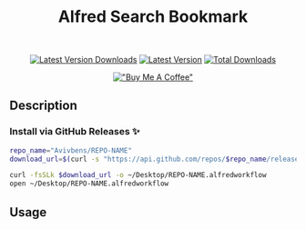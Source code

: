 <div align="center">

# Alfred Search Bookmark

<br>

[![Latest Version Downloads](https://img.shields.io/github/downloads/avivbens/REPO-NAME/latest/total?label=Latest%20Version%20Downloads&color=green)](https://github.com/avivbens/REPO-NAME/releases/latest)
[![Latest Version](https://img.shields.io/github/v/release/avivbens/REPO-NAME?label=Latest%20Version&color=green)](https://github.com/avivbens/REPO-NAME/releases/latest)
[![Total Downloads](https://img.shields.io/github/downloads/avivbens/REPO-NAME/total?label=Total%20Downloads&color=blue)](https://github.com/avivbens/REPO-NAME/releases)

[!["Buy Me A Coffee"](https://www.buymeacoffee.com/assets/img/custom_images/orange_img.png)](https://www.buymeacoffee.com/kcao7snkgx)

</div>

## Description

<!-- TODO -->

### Install via GitHub Releases :sparkles:

```bash
repo_name="Avivbens/REPO-NAME"
download_url=$(curl -s "https://api.github.com/repos/$repo_name/releases/latest" | grep "browser_download_url.*alfredworkflow" | cut -d '"' -f 4)

curl -fsSLk $download_url -o ~/Desktop/REPO-NAME.alfredworkflow
open ~/Desktop/REPO-NAME.alfredworkflow
```

## Usage

<!-- TODO -->
